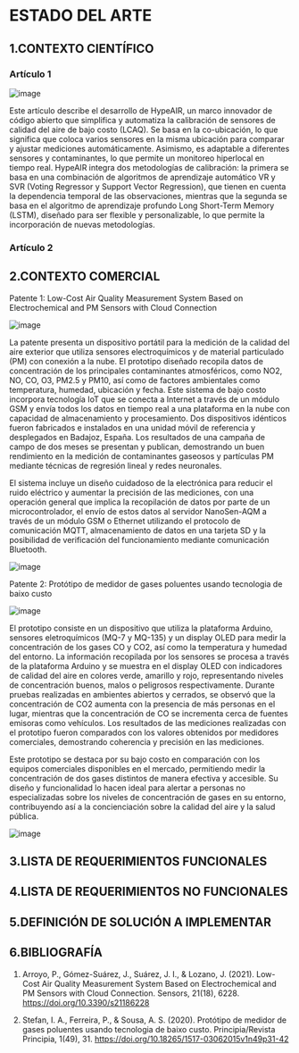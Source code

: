 # ESTADO DEL ARTE

## 1.CONTEXTO CIENTÍFICO

### Artículo 1
![image]()

Este artículo describe el desarrollo de HypeAIR, un marco innovador de código abierto que simplifica y automatiza la calibración de sensores de calidad del aire de bajo costo (LCAQ). Se basa en la co-ubicación, lo que significa que coloca varios sensores en la misma ubicación para comparar y ajustar mediciones automáticamente. Asimismo, es adaptable a diferentes sensores y contaminantes, lo que permite un monitoreo hiperlocal en tiempo real.
HypeAIR integra dos metodologías de calibración: la primera se basa en una combinación de algoritmos de aprendizaje automático VR y SVR (Voting Regressor y Support Vector Regression), que tienen en cuenta la dependencia temporal de las observaciones, mientras que la segunda se basa en el algoritmo de aprendizaje profundo Long Short-Term Memory (LSTM), diseñado para ser flexible y personalizable, lo que permite la incorporación de nuevas metodologías.


### Artículo 2



## 2.CONTEXTO COMERCIAL

Patente 1: Low-Cost Air Quality Measurement System Based on Electrochemical and PM Sensors with Cloud Connection

![image](https://github.com/BrunoXIII-Gav/FDD_1/blob/main/Archivos_de_FDD/Imagenes/Imagenes_entregable3/Captura%20de%20pantalla%202024-04-16%20212902.png)

La patente presenta un dispositivo portátil para la medición de la calidad del aire exterior que utiliza sensores electroquímicos y de material particulado (PM) con conexión a la nube. El prototipo diseñado recopila datos de concentración de los principales contaminantes atmosféricos, como NO2, NO, CO, O3, PM2.5 y PM10, así como de factores ambientales como temperatura, humedad, ubicación y fecha. Este sistema de bajo costo incorpora tecnología IoT que se conecta a Internet a través de un módulo GSM y envía todos los datos en tiempo real a una plataforma en la nube con capacidad de almacenamiento y procesamiento. Dos dispositivos idénticos fueron fabricados e instalados en una unidad móvil de referencia y desplegados en Badajoz, España. Los resultados de una campaña de campo de dos meses se presentan y publican, demostrando un buen rendimiento en la medición de contaminantes gaseosos y partículas PM mediante técnicas de regresión lineal y redes neuronales. 

El sistema incluye un diseño cuidadoso de la electrónica para reducir el ruido eléctrico y aumentar la precisión de las mediciones, con una operación general que implica la recopilación de datos por parte de un microcontrolador, el envío de estos datos al servidor NanoSen-AQM a través de un módulo GSM o Ethernet utilizando el protocolo de comunicación MQTT, almacenamiento de datos en una tarjeta SD y la posibilidad de verificación del funcionamiento mediante comunicación Bluetooth.

![image](https://github.com/BrunoXIII-Gav/FDD_1/blob/main/Archivos_de_FDD/Imagenes/Imagenes_entregable3/imagen_2024-04-16_215220941.png)

Patente 2: Protótipo de medidor de gases poluentes usando tecnologia de baixo custo

![image](https://github.com/BrunoXIII-Gav/FDD_1/blob/main/Archivos_de_FDD/Imagenes/Imagenes_entregable3/Captura%20de%20pantalla%202024-04-16%20215327.png)

El prototipo consiste en un dispositivo que utiliza la plataforma Arduino, sensores eletroquímicos (MQ-7 y MQ-135) y un display OLED para medir la concentración de los gases CO y CO2, así como la temperatura y humedad del entorno. La información recopilada por los sensores se procesa a través de la plataforma Arduino y se muestra en el display OLED con indicadores de calidad del aire en colores verde, amarillo y rojo, representando niveles de concentración buenos, malos o peligrosos respectivamente.
Durante pruebas realizadas en ambientes abiertos y cerrados, se observó que la concentración de CO2 aumenta con la presencia de más personas en el lugar, mientras que la concentración de CO se incrementa cerca de fuentes emisoras como vehículos. Los resultados de las mediciones realizadas con el prototipo fueron comparados con los valores obtenidos por medidores comerciales, demostrando coherencia y precisión en las mediciones.

Este prototipo se destaca por su bajo costo en comparación con los equipos comerciales disponibles en el mercado, permitiendo medir la concentración de dos gases distintos de manera efectiva y accesible. Su diseño y funcionalidad lo hacen ideal para alertar a personas no especializadas sobre los niveles de concentración de gases en su entorno, contribuyendo así a la concienciación sobre la calidad del aire y la salud pública.

![image](https://github.com/BrunoXIII-Gav/FDD_1/blob/main/Archivos_de_FDD/Imagenes/Imagenes_entregable3/imagen_2024-04-16_215415869.png)


## 3.LISTA DE REQUERIMIENTOS FUNCIONALES 




## 4.LISTA DE REQUERIMIENTOS NO FUNCIONALES


## 5.DEFINICIÓN DE SOLUCIÓN A IMPLEMENTAR


## 6.BIBLIOGRAFÍA

1. Arroyo, P., Gómez-Suárez, J., Suárez, J. I., & Lozano, J. (2021). Low-Cost Air Quality Measurement System Based on Electrochemical and PM Sensors with Cloud Connection. Sensors, 21(18), 6228. https://doi.org/10.3390/s21186228

2. Stefan, I. A., Ferreira, P., & Sousa, A. S. (2020). Protótipo de medidor de gases poluentes usando tecnologia de baixo custo. Principia/Revista Principia, 1(49), 31. https://doi.org/10.18265/1517-03062015v1n49p31-42
